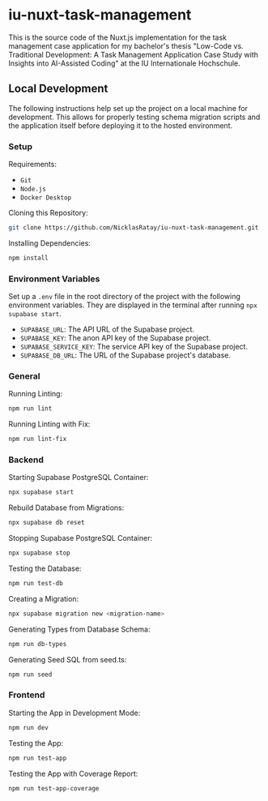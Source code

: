 # iu-nuxt-task-management

This is the source code of the Nuxt.js implementation for the task management case application for my bachelor's thesis "Low-Code vs. Traditional Development: A Task Management Application Case Study with Insights into AI-Assisted Coding" at the IU Internationale Hochschule.

## Local Development

The following instructions help set up the project on a local machine for development. This allows for properly testing schema migration scripts and the application itself before deploying it to the hosted environment.

### Setup

Requirements:

-   `Git`
-   `Node.js`
-   `Docker Desktop`

Cloning this Repository:

```bash
git clone https://github.com/NicklasRatay/iu-nuxt-task-management.git
```

Installing Dependencies:

```bash
npm install
```

### Environment Variables

Set up a `.env` file in the root directory of the project with the following environment variables. They are displayed in the terminal after running `npx supabase start`.

-   `SUPABASE_URL`: The API URL of the Supabase project.
-   `SUPABASE_KEY`: The anon API key of the Supabase project.
-   `SUPABASE_SERVICE_KEY`: The service API key of the Supabase project.
-   `SUPABASE_DB_URL`: The URL of the Supabase project's database.

### General

Running Linting:

```bash
npm run lint
```

Running Linting with Fix:

```bash
npm run lint-fix
```

### Backend

Starting Supabase PostgreSQL Container:

```bash
npx supabase start
```

Rebuild Database from Migrations:

```bash
npx supabase db reset
```

Stopping Supabase PostgreSQL Container:

```bash
npx supabase stop
```

Testing the Database:

```bash
npm run test-db
```

Creating a Migration:

```bash
npx supabase migration new <migration-name>
```

Generating Types from Database Schema:

```bash
npm run db-types
```

Generating Seed SQL from seed.ts:

```bash
npm run seed
```

### Frontend

Starting the App in Development Mode:

```bash
npm run dev
```

Testing the App:

```bash
npm run test-app
```

Testing the App with Coverage Report:

```bash
npm run test-app-coverage
```
